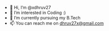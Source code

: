 - 👋 Hi, I’m @xdhruv27
- 👀 I’m interested in Coding :)
- 🌱 I’m currently pursuing my B.Tech 
- 📫 You can reach me on dhruv27x@gmail.com
<!---
xdhruv27/xdhruv27 is a ✨ special ✨ repository because its `README.md` (this file) appears on your GitHub profile.
You can click the Preview link to take a look at your changes.
--->
